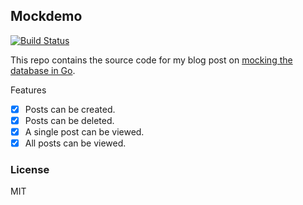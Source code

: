 ## Mockdemo  

[![Build Status](https://img.shields.io/travis/adelowo/mockdemo/master.svg?style=flat-square)](https://travis-ci.org/adelowo/mockdemo.svg?branch=master)

This repo contains the source code for my blog post on [mocking the database in Go][blog]. 

Features 

- [x] Posts can be created.
- [x] Posts can be deleted.
- [x] A single post can be viewed.
- [x] All posts can be viewed.

### License
MIT

[blog]: https://lanreadelowo.com/blog/
